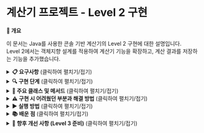 # 계산기 프로젝트 - Level 2 구현

<b>📌 개요</b>

이 문서는 Java를 사용한 콘솔 기반 계산기의 Level 2 구현에 대한 설명입니다. <br>
Level 2에서는 객체지향 설계를 적용하여 계산기 기능을 확장하고, 계산 결과를 저장하는 기능을 추가했습니다.


<details>
<summary><b>📋 요구사항</b> (클릭하여 펼치기/접기)</summary>

- Calculator 클래스 생성 및 계산 기능 구현
- 연산 결과를 저장하는 컬렉션 타입 필드 구현
- 캡슐화 적용 (private 필드와 getter 메서드)
- 저장된 첫 번째 결과를 삭제하는 기능 구현
</details>

<details>
<summary><b>🔍 구현 단계</b> (클릭하여 펼치기/접기)</summary>

### 1. Calculator 클래스 구현
- 연산 결과를 저장하는 컬렉션 타입 필드 선언
- 사칙연산 수행 및 결과값 반환 메서드 구현
- 결과값을 컬렉션에 저장하는 기능 추가
- Getter 메서드와 첫 번째 결과 삭제 메서드 구현

### 2. App 클래스 수정
- Calculator 인스턴스 생성 및 활용
- 사용자 입력 처리 로직 구현
- 메뉴 시스템 구현 (계속 계산, 첫 번째 결과 삭제, 종료)
</details>

<details>
<summary><b>📝 주요 클래스 및 메서드</b> (클릭하여 펼치기/접기)</summary>

### Calculator.java
```java
package com.example.calculator;

import java.util.ArrayList;
import java.util.List;

public class Calculator {
    // 연산 결과를 저장하는 컬렉션 타입 필드 (캡슐화)
    private List<Integer> results;

    // 생성자
    public Calculator() {
        this.results = new ArrayList<>();
    }

    // 계산 메서드
    public int calculate(int num1, int num2, char operator) {
        int result = 0;

        // 연산처리
        switch (operator) {
            case '+':
                result = num1 + num2;
                break;
            case '-':
                result = num1 - num2;
                break;
            case '*':
                result = num1 * num2;
                break;
            case '/':
                if (num2 == 0) {
                    throw new RuntimeException("나눗셈 연산에서 분모에 0이 입력될 수 없습니다.");
                }
                result = num1 / num2;
                break;
            default:
                throw new RuntimeException("올바른 연산자가 아닙니다.");
        }

        results.add(result);
        return result;
    }

    // getter
    public List<Integer> getResults() {
        return new ArrayList<>(results); // 방어적 복사
    }

    // 첫 번째 결과 삭제 메서드
    public void removeResult() {
        if (results.isEmpty()) {
            System.out.println("저장된 결과가 없습니다.");
        } else {
            results.remove(0);
            System.out.println("가장 먼저 계산된 결과가 삭제되었습니다.");
        }
    }
}
```

### App.java
```java
package com.example.calculator;

import java.util.Scanner;

public class App {
    public static void main(String[] args) {
        Scanner sc = new Scanner(System.in);
        Calculator calculator = new Calculator();
        boolean running = true;

        System.out.println("계산기를 시작합니다. ('exit' 입력 시 종료)");

        while (running) {
            // 계산 할 값 입력
            System.out.print("첫 번째 숫자를 입력하세요: ");
            String input = sc.nextLine();

            if (input.equals("exit")) {
                running = false;
                break;
            }

            int num1;
            try {
                num1 = Integer.parseInt(input);
            } catch (NumberFormatException e) {
                System.out.println("숫자 형식이 아닙니다. 다시 시도해주세요.");
                continue;
            }

            System.out.print("두 번째 숫자를 입력하세요: ");
            input = sc.nextLine();

            if (input.equals("exit")) {
                running = false;
                break;
            }

            int num2;
            try {
                num2 = Integer.parseInt(input);
            } catch (NumberFormatException e) {
                System.out.println("숫자 형식이 아닙니다. 다시 시도해주세요.");
                continue;
            }

            // 연산자
            System.out.print("사칙연산 기호를 입력하세요(+, -, *, /): ");
            input = sc.nextLine();

            if (input.equals("exit")) {
                running = false;
                break;
            }

            if (input.isEmpty()) {
                System.out.println("연산자를 입력해주세요. 다시 시도합니다.");
                continue;
            }

            char operator = input.charAt(0);

            try {
                int result = calculator.calculate(num1, num2, operator);
                // 결과
                System.out.println("결과: " + result);
                // 저장된 결과
                System.out.println("지금까지의 계산 결과: " + calculator.getResults());
            } catch (RuntimeException e) {
                System.out.println("오류: " + e.getMessage());
                continue;
            }

            // 메뉴 선택
            System.out.println("메뉴: 1.계속 계산 2.첫번째 결과 삭제 3.종료");
            System.out.print("번호 입력: ");
            
            try {
                int choice = Integer.parseInt(sc.nextLine());
                
                switch (choice) {
                    case 1:
                        break;
                    case 2:
                        calculator.removeResult();
                        System.out.println("현재 저장된 결과: " + calculator.getResults());
                        break;
                    case 3:
                        running = false;
                        break;
                    default:
                        System.out.println("선택된 메뉴가 없습니다.");
                }
            } catch (NumberFormatException e) {
                System.out.println("숫자를 입력해주세요.");
            }
        }

        sc.close();
        System.out.println("계산기를 종료합니다.");
    }
}
```
</details>

<details>
<summary><b>⚠️ 구현 시 어려웠던 부분과 해결 방법</b> (클릭하여 펼치기/접기)</summary>

### 1. Scanner의 nextInt()와 nextLine() 혼용 문제

**문제점**: nextInt() 호출 후 nextLine()을 호출하면, 이전에 입력된 줄바꿈 문자를 nextLine()이 읽어버려 원하는 입력을 받지 못하는 문제가 발생했습니다.

**원인**: nextInt()는 숫자만 읽고 그 뒤의 줄바꿈 문자('\n')는 버퍼에 남겨둡니다. 이후 nextLine()을 호출하면 버퍼에 남아있던 줄바꿈 문자를 읽게 되어 사용자 입력을 제대로 받지 못하는 문제가 발생했습니다.

**해결책**: 모든 입력을 nextLine()으로 통일하고, 필요한 경우 형변환을 사용했습니다.

```java
// 잘못된 방식
int choice = sc.nextInt();

// 올바른 방식
String input = sc.nextLine();
try {
    int choice = Integer.parseInt(input);
    // 처리
} catch (NumberFormatException e) {
    // 예외 처리
}
```

### 2. 컬렉션 방어적 복사 (Defensive Copy)

**문제점**: 컬렉션을 그대로 반환하면 외부에서 내부 데이터를 직접 수정할 수 있어 캡슐화가 깨지는 문제가 있었습니다.

**원인**: 객체의 내부 상태를 외부에 노출시키면 캡슐화가 깨지고, 객체의 무결성을 보장할 수 없게 됩니다.

**해결책**: 필드를 private으로 선언하고, 방어적 복사를 통해 컬렉션의 복사본을 반환하도록 수정했습니다.

```java
private List<Integer> results = new ArrayList<>();

// 잘못된 방식
public List<Integer> getResults() {
    return results; // 원본 참조 반환
}

// 올바른 방식
public List<Integer> getResults() {
    return new ArrayList<>(results); // 복사본 반환
}
```

### 3. 메뉴 선택 시 잘못된 입력 처리

**문제점**: 메뉴 선택 시 사용자가 유효하지 않은 값을 입력했을 때 적절한 처리가 되지 않는 문제가 있었습니다.

**해결책**: try-catch 블록을 활용하여 예외 상황을 처리하고, default 케이스를 추가하여 모든 입력 경우에 대응했습니다.

```java
try {
    int choice = Integer.parseInt(input);
    switch (choice) {
        case 1:
            // 처리
            break;
        case 2:
            // 처리
            break;
        case 3:
            running = false;
            break;
        default:
            System.out.println("선택된 메뉴가 없습니다.");
    }
} catch (NumberFormatException e) {
    System.out.println("숫자를 입력해주세요.");
}
```
</details>

<details>
<summary><b>▶️ 실행 방법</b> (클릭하여 펼치기/접기)</summary>

1. 프로그램을 실행합니다.
2. 첫 번째 숫자를 입력합니다 (또는 'exit' 입력 시 종료).
3. 두 번째 숫자를 입력합니다 (또는 'exit' 입력 시 종료).
4. 사칙연산 기호를 입력합니다 (+, -, *, /).
5. 계산 결과 및 저장된 모든 결과를 확인합니다.
6. 메뉴에서 선택:
   - 1: 계속 계산
   - 2: 첫 번째 결과 삭제
   - 3: 종료
</details>

<details>
<summary><b>📚 배운 점</b> (클릭하여 펼치기/접기)</summary>

- 객체지향 설계 원칙 (캡슐화, 단일 책임 원칙)
- Java 컬렉션 프레임워크 사용법
- 방어적 프로그래밍 기법
- 예외 처리 방법과 중요성
- Scanner 클래스의 올바른 사용법
</details>

<details>
<summary><b>🔮 향후 개선 사항 (Level 3 준비)</b> (클릭하여 펼치기/접기)</summary>

- 정수뿐만 아니라 실수 연산도 지원
- Enum을 활용한 연산자 타입 관리
- 제네릭을 적용한 다양한
 숫자 타입 지원
- 람다와 스트림을 활용한 결과 필터링
</details>

